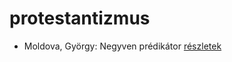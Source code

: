 # protestantizmus

- Moldova, György: Negyven prédikátor [részletek](../_details/Moldova%2C%20Gy%C3%B6rgy.md#id_1405)